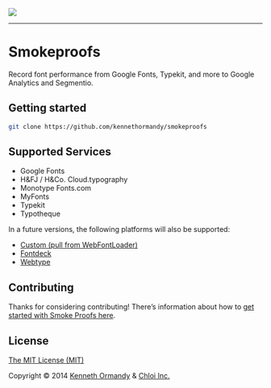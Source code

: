 [![](http://placehold.it/1546x500/000/fff&text=Smokeproofs)](http://smokeproofs.kennethormandy.com)

***

# Smokeproofs

Record font performance from Google Fonts, Typekit, and more to Google Analytics and Segmentio.

## Getting started

```bash
git clone https://github.com/kennethormandy/smokeproofs
```

## Supported Services

- Google Fonts
- H&FJ / H&Co. Cloud.typography
- Monotype Fonts.com
- MyFonts
- Typekit
- Typotheque

In a future versions, the following platforms will also be supported:

- [Custom (pull from WebFontLoader)](https://github.com/kennethormandy/smokeproofs/issues/1)
- [Fontdeck](https://github.com/kennethormandy/smokeproofs/issues/2)
- [Webtype](https://github.com/kennethormandy/smokeproofs/issues/3)

## Contributing

Thanks for considering contributing! There’s information about how to [get started with Smoke Proofs here](CONTRIBUTING.md).

## License

[The MIT License (MIT)](LICENSE.md)

Copyright © 2014 [Kenneth Ormandy](http://kennethormandy.com) & [Chloi Inc.](http://chloi.io)
